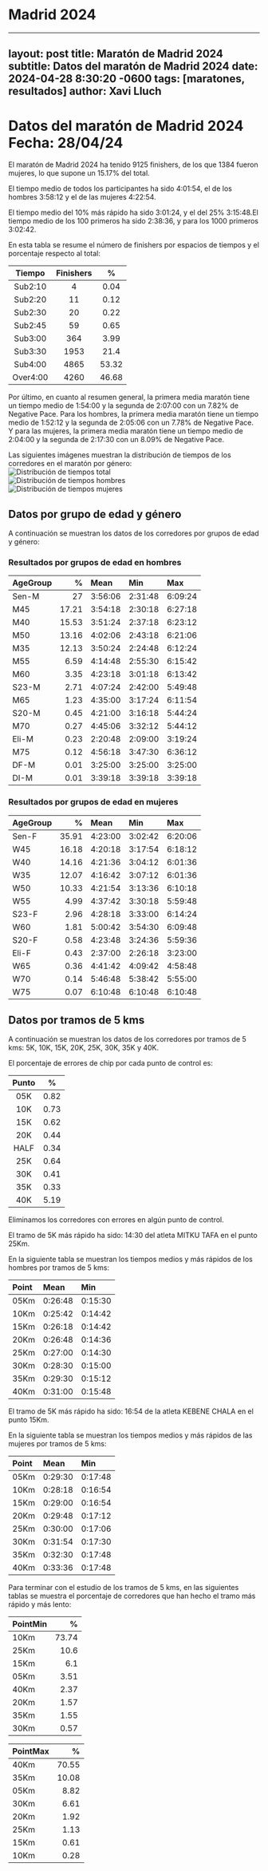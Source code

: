 
Madrid 2024
===========



---
layout: post
title:  Maratón de Madrid 2024
subtitle: Datos del maratón de Madrid 2024
date:   2024-04-28 8:30:20 -0600
tags: [maratones, resultados]
author: Xavi Lluch
---

# Datos del maratón de Madrid 2024 Fecha: 28/04/24


El maratón de Madrid 2024 ha tenido 9125 finishers, de los que 1384 fueron mujeres, lo que supone un 15.17% del total.

El tiempo medio de todos los participantes ha sido 4:01:54, el de los hombres 3:58:12 y el de las mujeres 4:22:54.

El tiempo medio del 10% más rápido ha sido 3:01:24, y el del 25% 3:15:48.El tiempo medio de los 100 primeros ha sido 2:38:36, y para los 1000 primeros 3:02:42.

En esta tabla se resume el número de finishers por espacios de tiempos y el porcentaje respecto al total:  

|Tiempo|Finishers|%|
| :---: | :---: | :---: |
|Sub2:10|4|0.04|
|Sub2:20|11|0.12|
|Sub2:30|20|0.22|
|Sub2:45|59|0.65|
|Sub3:00|364|3.99|
|Sub3:30|1953|21.4|
|Sub4:00|4865|53.32|
|Over4:00|4260|46.68|


Por último, en cuanto al resumen general, la primera media maratón tiene un tiempo medio de 1:54:00 y la segunda de 2:07:00 con un 7.82% de Negative Pace. Para los hombres, la primera media maratón tiene un tiempo medio de 1:52:12 y la segunda de 2:05:06 con un 7.78% de Negative Pace. Y para las mujeres, la primera media maratón tiene un tiempo medio de 2:04:00 y la segunda de 2:17:30 con un 8.09% de Negative Pace.

Las siguientes imágenes muestran la distribución de tiempos de los corredores en el maratón por género:  
![Distribución de tiempos total](./assets/img/posts/20240428/TimeDistributionMadridMarathonTotal.svg)  
![Distribución de tiempos hombres](./assets/img/posts/20240428/TimeDistributionMadridMarathonMen.svg)  
![Distribución de tiempos mujeres](./assets/img/posts/20240428/TimeDistributionMadridMarathonWomen.svg)
## Datos por grupo de edad y género


A continuación se muestran los datos de los corredores por grupos de edad y género:
### Resultados por grupos de edad en hombres
  


| AgeGroup   |     % | Mean    | Min     | Max     |
|:-----------|------:|:--------|:--------|:--------|
| Sen-M      | 27    | 3:56:06 | 2:31:48 | 6:09:24 |
| M45        | 17.21 | 3:54:18 | 2:30:18 | 6:27:18 |
| M40        | 15.53 | 3:51:24 | 2:37:18 | 6:23:12 |
| M50        | 13.16 | 4:02:06 | 2:43:18 | 6:21:06 |
| M35        | 12.13 | 3:50:24 | 2:24:48 | 6:12:24 |
| M55        |  6.59 | 4:14:48 | 2:55:30 | 6:15:42 |
| M60        |  3.35 | 4:23:18 | 3:01:18 | 6:13:42 |
| S23-M      |  2.71 | 4:07:24 | 2:42:00 | 5:49:48 |
| M65        |  1.23 | 4:35:00 | 3:17:24 | 6:11:54 |
| S20-M      |  0.45 | 4:21:00 | 3:16:18 | 5:44:24 |
| M70        |  0.27 | 4:45:06 | 3:32:12 | 5:44:12 |
| Eli-M      |  0.23 | 2:20:48 | 2:09:00 | 3:19:24 |
| M75        |  0.12 | 4:56:18 | 3:47:30 | 6:36:12 |
| DF-M       |  0.01 | 3:25:00 | 3:25:00 | 3:25:00 |
| DI-M       |  0.01 | 3:39:18 | 3:39:18 | 3:39:18 |  

### Resultados por grupos de edad en mujeres
  


| AgeGroup   |     % | Mean    | Min     | Max     |
|:-----------|------:|:--------|:--------|:--------|
| Sen-F      | 35.91 | 4:23:00 | 3:02:42 | 6:20:06 |
| W45        | 16.18 | 4:20:18 | 3:17:54 | 6:18:12 |
| W40        | 14.16 | 4:21:36 | 3:04:12 | 6:01:36 |
| W35        | 12.07 | 4:16:42 | 3:07:12 | 6:01:36 |
| W50        | 10.33 | 4:21:54 | 3:13:36 | 6:10:18 |
| W55        |  4.99 | 4:37:42 | 3:30:18 | 5:59:48 |
| S23-F      |  2.96 | 4:28:18 | 3:33:00 | 6:14:24 |
| W60        |  1.81 | 5:00:42 | 3:54:30 | 6:09:48 |
| S20-F      |  0.58 | 4:23:48 | 3:24:36 | 5:59:36 |
| Eli-F      |  0.43 | 2:37:00 | 2:26:18 | 3:23:00 |
| W65        |  0.36 | 4:41:42 | 4:09:42 | 4:58:48 |
| W70        |  0.14 | 5:46:48 | 5:38:42 | 5:55:00 |
| W75        |  0.07 | 6:10:48 | 6:10:48 | 6:10:48 |  

## Datos por tramos de 5 kms


A continuación se muestran los datos de los corredores por tramos de 5 kms: 5K, 10K, 15K, 20K, 25K, 30K, 35K y 40K.

El porcentaje de errores de chip por cada punto de control es:  

|Punto|%|
| :---: | :---: |
|05K|0.82|
|10K|0.73|
|15K|0.62|
|20K|0.44|
|HALF|0.34|
|25K|0.64|
|30K|0.41|
|35K|0.33|
|40K|5.19|


Eliminamos los corredores con errores en algún punto de control.

El tramo de 5K más rápido ha sido: 14:30 del atleta MITKU TAFA en el punto 25Km.

En la siguiente tabla se muestran los tiempos medios y más rápidos de los hombres por tramos de 5 kms:

| Point   | Mean    | Min     |
|:--------|:--------|:--------|
| 05Km    | 0:26:48 | 0:15:30 |
| 10Km    | 0:25:42 | 0:14:42 |
| 15Km    | 0:26:18 | 0:14:42 |
| 20Km    | 0:26:48 | 0:14:36 |
| 25Km    | 0:27:00 | 0:14:30 |
| 30Km    | 0:28:30 | 0:15:00 |
| 35Km    | 0:29:30 | 0:15:12 |
| 40Km    | 0:31:00 | 0:15:48 |

El tramo de 5K más rápido ha sido: 16:54 de la atleta KEBENE CHALA en el punto 15Km.

En la siguiente tabla se muestran los tiempos medios y más rápidos de las mujeres por tramos de 5 kms:

| Point   | Mean    | Min     |
|:--------|:--------|:--------|
| 05Km    | 0:29:30 | 0:17:48 |
| 10Km    | 0:28:18 | 0:16:54 |
| 15Km    | 0:29:00 | 0:16:54 |
| 20Km    | 0:29:48 | 0:17:12 |
| 25Km    | 0:30:00 | 0:17:06 |
| 30Km    | 0:31:54 | 0:17:30 |
| 35Km    | 0:32:30 | 0:17:48 |
| 40Km    | 0:33:36 | 0:17:48 |

Para terminar con el estudio de los tramos de 5 kms, en las siguientes tablas se muestra el porcentaje de corredores que han hecho el tramo más rápido y más lento:

| PointMin   |     % |
|:-----------|------:|
| 10Km       | 73.74 |
| 25Km       | 10.6  |
| 15Km       |  6.1  |
| 05Km       |  3.51 |
| 40Km       |  2.37 |
| 20Km       |  1.57 |
| 35Km       |  1.55 |
| 30Km       |  0.57 |  


| PointMax   |     % |
|:-----------|------:|
| 40Km       | 70.55 |
| 35Km       | 10.08 |
| 05Km       |  8.82 |
| 30Km       |  6.61 |
| 20Km       |  1.92 |
| 25Km       |  1.13 |
| 15Km       |  0.61 |
| 10Km       |  0.28 |